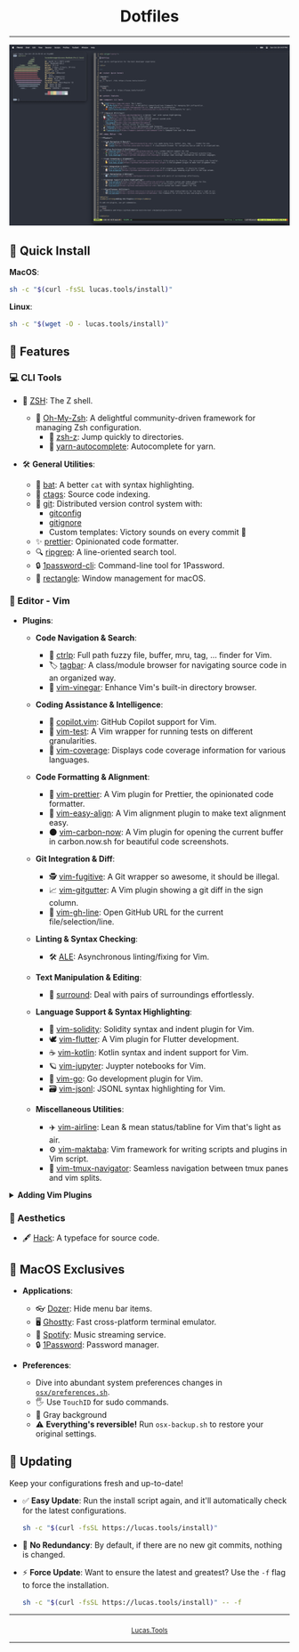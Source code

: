 <div align="center">

# Dotfiles

</div>

---

![Dotfiles terminal example](./pics/example.png)

## :rocket: Quick Install

**MacOS**:
```bash
sh -c "$(curl -fsSL lucas.tools/install)"
```

**Linux**:
```bash
sh -c "$(wget -O - lucas.tools/install)"
```

## :wrench: Features

### :computer: CLI Tools

* 🐚 [ZSH](https://www.zsh.org): The Z shell.
  - 🌟 [Oh-My-Zsh](https://ohmyz.sh): A delightful community-driven framework for managing Zsh configuration.
    - 🔎 [zsh-z](https://github.com/agkozak/zsh-z): Jump quickly to directories.
    - 🧶 [yarn-autocomplete](https://github.com/buonomo/yarn-completion): Autocomplete for yarn.

* 🛠 **General Utilities**:
  - 🦇 [bat](https://github.com/sharkdp/bat): A better `cat` with syntax highlighting.
  - 📑 [ctags](https://ctags.io): Source code indexing.
  - 🐙 [git](https://git-scm.com): Distributed version control system with:
    - [gitconfig](https://git-scm.com/docs/git-config)
    - [gitignore](https://git-scm.com/docs/gitignore)
    - Custom templates: Victory sounds on every commit 🎵
  - ✨ [prettier](https://prettier.io): Opinionated code formatter.
  - 🔍 [ripgrep](https://github.com/BurntSushi/ripgrep): A line-oriented search tool.
  - 🔒 [1password-cli](https://support.1password.com/command-line/): Command-line tool for 1Password.
  - 🔳 [rectangle](https://rectangleapp.com): Window management for macOS.

### :memo: Editor - Vim

* **Plugins**:

  * **Code Navigation & Search**:
    - 🔎 [ctrlp](https://github.com/ctrlpvim/ctrlp.vim): Full path fuzzy file, buffer, mru, tag, ... finder for Vim.
    - 🏷 [tagbar](https://github.com/preservim/tagbar): A class/module browser for navigating source code in an organized way.
    - 🍇 [vim-vinegar](https://github.com/tpope/vim-vinegar): Enhance Vim's built-in directory browser.

  * **Coding Assistance & Intelligence**:
    - 🚀 [copilot.vim](https://github.com/github/copilot.vim): GitHub Copilot support for Vim.
    - 🧪 [vim-test](https://github.com/vim-test/vim-test): A Vim wrapper for running tests on different granularities.
    - 🔬 [vim-coverage](https://github.com/google/vim-coverage): Displays code coverage information for various languages.

  * **Code Formatting & Alignment**:
    - 💅 [vim-prettier](https://github.com/prettier/vim-prettier): A Vim plugin for Prettier, the opinionated code formatter.
    - 🧐 [vim-easy-align](https://github.com/junegunn/vim-easy-align): A Vim alignment plugin to make text alignment easy.
    - 🌑 [vim-carbon-now](https://github.com/kristijanhusak/vim-carbon-now-sh): A Vim plugin for opening the current buffer in carbon.now.sh for beautiful code screenshots.

  * **Git Integration & Diff**:
    - 🕵️ [vim-fugitive](https://github.com/tpope/vim-fugitive): A Git wrapper so awesome, it should be illegal.
    - 📈 [vim-gitgutter](https://github.com/airblade/vim-gitgutter): A Vim plugin showing a git diff in the sign column.
    - 📝 [vim-gh-line](https://github.com/ruanyl/vim-gh-line): Open GitHub URL for the current file/selection/line.

  * **Linting & Syntax Checking**:
    - 🛠️ [ALE](https://github.com/dense-analysis/ale): Asynchronous linting/fixing for Vim.

  * **Text Manipulation & Editing**:
    - 🔄 [surround](https://github.com/tpope/vim-surround): Deal with pairs of surroundings effortlessly.

  * **Language Support & Syntax Highlighting**:
    - 📜 [vim-solidity](https://github.com/TovarishFin/vim-solidity): Solidity syntax and indent plugin for Vim.
    - 🕊 [vim-flutter](https://github.com/thosakwe/vim-flutter): A Vim plugin for Flutter development.
    - ☕ [vim-kotlin](https://github.com/udalov/kotlin-vim): Kotlin syntax and indent support for Vim.
    - 🪐 [vim-jupyter](https://github.com/jupyter-vim/jupyter-vim.git): Juypter notebooks for Vim.
    - 🐹 [vim-go](https://github.com/fatih/vim-go): Go development plugin for Vim.
    - 🗃️ [vim-jsonl](https://github.com/kyoh86/vim-jsonl): JSONL syntax highlighting for Vim.

  * **Miscellaneous Utilities**:
    - ✈️ [vim-airline](https://github.com/vim-airline/vim-airline): Lean & mean status/tabline for Vim that's light as air.
    - ⚙️ [vim-maktaba](https://github.com/google/vim-maktaba): Vim framework for writing scripts and plugins in Vim script.
    - 🔀 [vim-tmux-navigator](https://github.com/christoomey/vim-tmux-navigator): Seamless navigation between tmux panes and vim splits.

<details>
<summary><strong>Adding Vim Plugins</strong></summary>

To add vim plugins, use git submodules.

Example:
```bash
git submodule add https://github.com/vim-test/vim-test vim/pack/plugins/start/vim-test
```

</details>

### :art: Aesthetics

* 🖋 [Hack](https://sourcefoundry.org/hack/): A typeface for source code.

## :apple: MacOS Exclusives

* **Applications**:
  - 👓 [Dozer](https://github.com/Mortennn/Dozer): Hide menu bar items.
  - 🖥 [Ghostty](https://ghostty.org): Fast cross-platform terminal emulator.
  - 🎵 [Spotify](https://www.spotify.com): Music streaming service.
  - 🔒 [1Password](https://1password.com): Password manager.

* **Preferences**:
  - Dive into abundant system preferences changes in [`osx/preferences.sh`](osx/preferences.sh).
  - 🖐 Use `TouchID` for sudo commands.
  - 🌄 Gray background
  - ⚠️ **Everything's reversible!** Run `osx-backup.sh` to restore your original settings.

## :arrows_counterclockwise: Updating

Keep your configurations fresh and up-to-date!

- :white_check_mark: **Easy Update**: Run the install script again, and it'll automatically check for the latest configurations.

  ```bash
  sh -c "$(curl -fsSL https://lucas.tools/install)"
  ```

- :stop_sign: **No Redundancy**: By default, if there are no new git commits, nothing is changed.

- :zap: **Force Update**: Want to ensure the latest and greatest? Use the `-f` flag to force the installation.

  ```bash
  sh -c "$(curl -fsSL https://lucas.tools/install)" -- -f
  ```

---

<div align="center">
  <sub><a href="https://lucas.tools">Lucas.Tools</a></sub>
</div>

---
